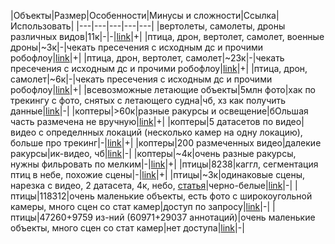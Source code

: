 |Объекты|Размер|Особенности|Минусы и сложности|Ссылка|Использовать|
|---|---|---|---|---|
|вертолеты, самолеты, дроны различных видов|11к|-|-|[link](https://github.com/aircraftcontext/aircraft-context-dataset)|+|
|птица, дрон, вертолет, самолет, военные дроны|~3к|-|чекать пресечения с исходным дс и прочими робофлоу|[link](https://universe.roboflow.com/military-xmb2h/military-drone-detection/browse?queryText=class%3AUAV&pageSize=50&startingIndex=0&browseQuery=true)|+|
|птица, дрон, вертолет, самолет|~23к|-|чекать пресечения с исходным дс и прочими робофлоу|[link](https://universe.roboflow.com/airborne-object-detection/airborne-object-detection-4-aod4/browse?queryText=&pageSize=50&startingIndex=50&browseQuery=true)|+|
|птица, дрон, самолет|~6к|-|чекать пресечения с исходным дс и прочими робофлоу|[link](https://universe.roboflow.com/dambach/flying-object-detector/browse?queryText=&pageSize=50&startingIndex=200&browseQuery=true)|+|
|всевозможные летающие объекты|5млн фото|хак по трекингу с фото, снятых с летающего судна|чб, хз как получить данные|[link](https://github.com/VuongTuanKhanh/Airborne-Object-Detection-and-Tracking)|-|
|коптеры|>60к|разные ракурсы и освещение|бОльшая часть размечена не вручную|[link](https://github.com/Maciullo/DroneDetectionDataset)|+|
|коптеры|5 датасетов по видео|видео с определнных локаций (несколько камер на одну локацию), больше про трекинг|-|[link](https://github.com/CenekAlbl/drone-tracking-datasets?tab=readme-ov-file)|+|
|коптеры|200 размеченных видео|далекие ракурсы|ик-видео, чб|[link](https://github.com/ZhaoJ9014/Anti-UAV?tab=readme-ov-file)|-|
|коптеры|~4к|очень разные ракурсы, нужны фильровать по мелким|-|[link](https://www.kaggle.com/datasets/sshikamaru/drone-yolo-detection/data)|+|
|птицы|8238|каггл, сегментация птиц в небе, похожие сцены|-|[link](https://www.kaggle.com/datasets/metavision/accurate-birds-shapessegmentation)|+|
|птицы|~3к|одинаковые сцены, нарезка с видео, 2 датасета, 4к, небо, [статья](https://www.mdpi.com/2313-433X/7/11/227)|черно-белые|[link](https://snd.gu.se/en/catalogue/study/2021-316#dataset)|-|
|птицы|118312|очень маленькие объекты, есть фото с широкоугольной камеры, много сцен со стат камер|доступ по запросу|[link](https://airbirdsdata.github.io/)|-|
|птицы|47260+9759 из-ний (60971+29037 аннотаций)|очень маленькие объекты, много сцен со стат камер|нет доступа|[link](https://drive.google.com/drive/folders/1vTHiIelagbzPO795yhOdNUFh9u2XxZP)|-|
